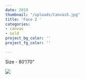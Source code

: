 ```yaml
---
date: 2019
thumbnail: "/uploads/Canvas5.jpg"
title: 'Face 2 '
categories:
- canvas
- sold
project_bg_color: ''
project_fg_color: ''

---
```

Size - 80”/70”

![](https://scontent-amt2-1.xx.fbcdn.net/v/t1.15752-9/s2048x2048/64557788_439918219893349_5000506963897876480_n.jpg?_nc_cat=104&_nc_oc=AQldMjmRqjnUkMVVo_IjFIFZB8XCs6gwLAV2McBiL9xo3jtTbZXF6lQZyfvJWu-Ps-Q&_nc_ht=scontent-amt2-1.xx&oh=105376c262cc0f3c0778441808d48b08&oe=5D7DDA1B)